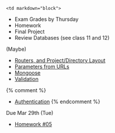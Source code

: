 	<td markdown="block">

* Exam Grades by Thursday
* Homework 
* Final Project
* Review Databases (see class 11 and 12)

(Maybe)

* [Routers, and Project/Directory Layout](slides/15/layout.html)
* [Parameters from URLs](slides/15/params.html)
* [Mongoose](slides/15/mongoose.html)
* [Validation](slides/15/validation.html)

{% comment %}
* [Authentication](slides/15/auth.html)
{% endcomment %}

<!-- 
* [](slides//.html)
* [](slides//.html)
-->
</td>
	<td markdown="block">
<!--
* Chapter 
* Chapter 
-->
</td>
	<td markdown="block">

Due Mar 29th (Tue)

* [Homework #05](homework/05.html)
</td>
